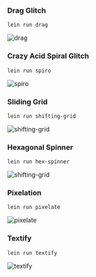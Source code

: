 ### Drag Glitch

`lein run drag`

![drag](http://i.imgur.com/S6xkjRi.gif)

### Crazy Acid Spiral Glitch

`lein run spiro`

![spiro](http://i.imgur.com/wmZ6mXa.gif)

### Sliding Grid

`lein run shifting-grid`

![shifting-grid](http://i.imgur.com/SbHLrKK.gif)

### Hexagonal Spinner

`lein run hex-spinner`

![shifting-grid](http://i.imgur.com/Og9sotK.gif)

### Pixelation

`lein run pixelate`

![pixelate](http://i.imgur.com/VnmskAA.gif)

### Textify

`lein run textify`

![textify](http://i.imgur.com/99fEYH9.gif)
